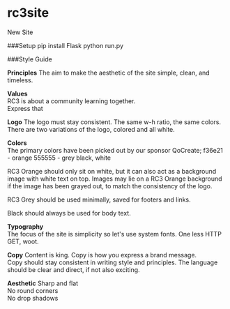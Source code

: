 # rc3site
New Site

###Setup
pip install Flask
python run.py

###Style Guide

**Principles**
The aim to make the aesthetic of the site simple, clean, and timeless. 

**Values**  
RC3 is about a community learning together.  
Express that

**Logo**
The logo must stay consistent. The same w-h ratio, the same colors.
There are two variations of the logo, colored and all white.  

**Colors**  
The primary colors have been picked out by our sponsor QoCreate;
f36e21 - orange
555555 - grey
black, white

RC3 Orange should only sit on white, but it can also act as a background image with white text on top.
Images may lie on a RC3 Orange background if the image has been grayed out, to match the consistency of the logo.

RC3 Grey should be used minimally, saved for footers and links.

Black should always be used for body text.

**Typography**  
The focus of the site is simplicity so let's use system fonts. One less HTTP GET, woot.


**Copy**
Content is king. Copy is how you express a brand message.  
Copy should stay consistent in writing style and principles. The language should be clear and direct, if not also exciting.

**Aesthetic**
Sharp and flat  
No round corners  
No drop shadows
